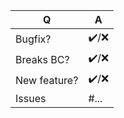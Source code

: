 | Q             | A
| ------------- | ---
| Bugfix?       | ✔️/❌
| Breaks BC?    | ✔️/❌ <!-- please update "xxx Impact Changes" section in CHANGELOG.md file -->
| New feature?  | ✔️/❌ <!-- please update "Other Features" section in CHANGELOG.md file -->
| Issues        | #... <!-- prefix each issue number with "#" symbol, no need to create an issue if none exist, explain below instead -->

<!-- Please, replace this notice by a short description of your feature/bugfix.
This will help people understand your PR and can be used as a start for the documentation. -->
